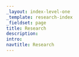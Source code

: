 ```yaml
---
_layout: index-level-one
_template: research-index
_fieldset: page
title: Research
description:
intro:
navtitle: Research
---
```

